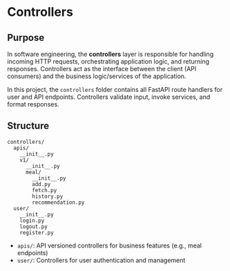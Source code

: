 # Controllers

## Purpose

In software engineering, the **controllers** layer is responsible for handling incoming HTTP requests, orchestrating application logic, and returning responses. Controllers act as the interface between the client (API consumers) and the business logic/services of the application.

In this project, the `controllers` folder contains all FastAPI route handlers for user and API endpoints. Controllers validate input, invoke services, and format responses.

## Structure

```
controllers/
  apis/
    __init__.py
    v1/
      __init__.py
      meal/
        __init__.py
        add.py
        fetch.py
        history.py
        recommendation.py
  user/
    __init__.py
    login.py
    logout.py
    register.py
```

- `apis/`: API versioned controllers for business features (e.g., meal endpoints)
- `user/`: Controllers for user authentication and management 